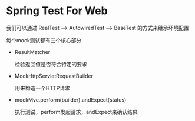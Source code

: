 # Spring Test For Web

我们可以通过
RealTest --> AutowiredTest --> BaseTest 的方式来继承环境配置

每个mock测试都有三个核心部分
- ResultMatcher

  检验返回值是否符合特定的要求
  
- MockHttpServletRequestBuilder

  用来构造一个HTTP请求
  
- mockMvc.perform(builder).andExpect(status)
  
  执行测试，perform发起请求，andExpect来确认结果